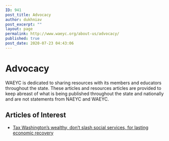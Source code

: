 ```yaml
---
ID: 941
post_title: Advocacy
author: dukhniav
post_excerpt: ""
layout: page
permalink: http://www.waeyc.org/about-us/advocacy/
published: true
post_date: 2020-07-23 04:43:06
---
```

<h1>Advocacy</h1>
WAEYC is dedicated to sharing resources with its members and educators throughout the state. These articles and resources articles are provided to keep abreast of what is being published throughout the state and nationally and are not statements from NAEYC and WAEYC.&nbsp;
<h2>Articles of Interest</h2>
<ul>
 	<li>
					<a href="https://www.seattletimes.com/opinion/tax-washingtons-wealthy-dont-slash-social-services-for-lasting-economic-recovery/">
Tax Washington’s wealthy, don’t slash social services, for lasting economic recovery
</a></li>
</ul>